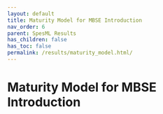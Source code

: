 ```yaml
---
layout: default
title: Maturity Model for MBSE Introduction
nav_order: 6
parent: SpesML Results
has_children: false
has_toc: false
permalink: /results/maturity_model.html/
---
```

# Maturity Model for MBSE Introduction
